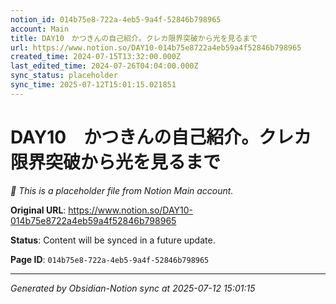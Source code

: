 ```yaml
---
notion_id: 014b75e8-722a-4eb5-9a4f-52846b798965
account: Main
title: DAY10　かつきんの自己紹介。クレカ限界突破から光を見るまで
url: https://www.notion.so/DAY10-014b75e8722a4eb59a4f52846b798965
created_time: 2024-07-15T13:32:00.000Z
last_edited_time: 2024-07-26T04:04:00.000Z
sync_status: placeholder
sync_time: 2025-07-12T15:01:15.021851
---
```


# DAY10　かつきんの自己紹介。クレカ限界突破から光を見るまで

*🔄 This is a placeholder file from Notion Main account.*

**Original URL**: https://www.notion.so/DAY10-014b75e8722a4eb59a4f52846b798965

**Status**: Content will be synced in a future update.

**Page ID**: `014b75e8-722a-4eb5-9a4f-52846b798965`

---

*Generated by Obsidian-Notion sync at 2025-07-12 15:01:15*
